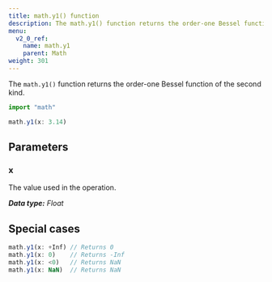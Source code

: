 ```yaml
---
title: math.y1() function
description: The math.y1() function returns the order-one Bessel function of the second kind.
menu:
  v2_0_ref:
    name: math.y1
    parent: Math
weight: 301
---
```


The `math.y1()` function returns the order-one Bessel function of the second kind.

```js
import "math"

math.y1(x: 3.14)
```

## Parameters

### x
The value used in the operation.

_**Data type:** Float_

## Special cases
```js
math.y1(x: +Inf) // Returns 0
math.y1(x: 0)    // Returns -Inf
math.y1(x: <0)   // Returns NaN
math.y1(x: NaN)  // Returns NaN
```
